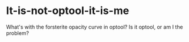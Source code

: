 # It-is-not-optool-it-is-me
What's with the forsterite opacity curve in optool? Is it optool, or am I the problem?
